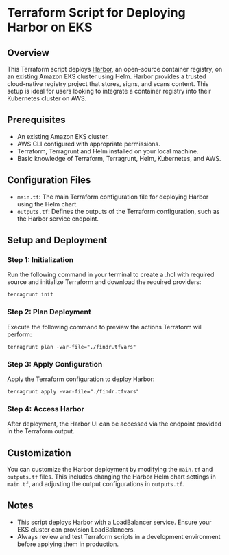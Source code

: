 
# Terraform Script for Deploying Harbor on EKS

## Overview
This Terraform script deploys [Harbor](https://goharbor.io/), an open-source container registry, on an existing Amazon EKS cluster using Helm. Harbor provides a trusted cloud-native registry project that stores, signs, and scans content. This setup is ideal for users looking to integrate a container registry into their Kubernetes cluster on AWS.

## Prerequisites
- An existing Amazon EKS cluster.
- AWS CLI configured with appropriate permissions.
- Terraform, Terragrunt and Helm installed on your local machine.
- Basic knowledge of Terraform, Terragrunt, Helm, Kubernetes, and AWS.

## Configuration Files
- `main.tf`: The main Terraform configuration file for deploying Harbor using the Helm chart.
- `outputs.tf`: Defines the outputs of the Terraform configuration, such as the Harbor service endpoint.

## Setup and Deployment

### Step 1: Initialization
Run the following command in your terminal to create a .hcl with required source and initialize Terraform and download the required providers:

```shell
terragrunt init
```

### Step 2: Plan Deployment
Execute the following command to preview the actions Terraform will perform:

```shell
terragrunt plan -var-file="./findr.tfvars"
```

### Step 3: Apply Configuration
Apply the Terraform configuration to deploy Harbor:

```shell
terragrunt apply -var-file="./findr.tfvars"
```

### Step 4: Access Harbor
After deployment, the Harbor UI can be accessed via the endpoint provided in the Terraform output.

## Customization
You can customize the Harbor deployment by modifying the `main.tf` and `outputs.tf` files. This includes changing the Harbor Helm chart settings in `main.tf`, and adjusting the output configurations in `outputs.tf`.

## Notes
- This script deploys Harbor with a LoadBalancer service. Ensure your EKS cluster can provision LoadBalancers.
- Always review and test Terraform scripts in a development environment before applying them in production.